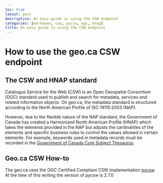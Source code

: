 ```yaml
---
toc: true
layout: post
description: An easy guide in using the CSW endpoint
categories: [markdown, csw, pycsw, ogc, hnap]
title: An easy guide in using the CSW endpoint
---
```

# How to use the geo.ca CSW endpoint

## The CSW and HNAP standard

Catalogue Service for the Web (CSW) is an Open Geospatial Consortium (OGC) standard used to publish and search for metadata, services and related information objects. On geo.ca, the metadata standard is structured according to the North American Profile of ISO 19115:2003 (NAP). 

However, due to the flexible nature of the NAP standard, the Government of Canada has created a Harmonized North American Profile (HNAP) which takes the elements provided in the NAP but adjusts the cardinalities of the elements and specific business rules to control the values allowed in certain elements. For example, keywords used in metadata records must be recorded in the [Government of Canada Core Subject Thesaurus](https://canada.multites.net/cst/def.asp?lang=en&n=E5807AB0-1).

## Geo.ca CSW How-to

The geo.ca uses the OGC Certified Compliant CSW implementation [pycsw](https://pycsw.org/). At the time of this writing the version of pycsw is 2.7.0
